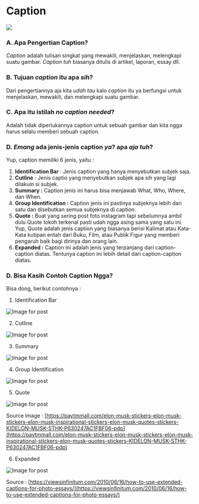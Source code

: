 # Caption

![](https://miro.medium.com/max/1121/1*cqz_ms6Us87upLfXQTscVw.png)

### A. Apa Pengertian Caption? <a id="eaea"></a>

_Caption_ adalah tulisan singkat yang mewakili, menjelaskan, melengkapi suatu gambar. _Caption tuh_ biasanya ditulis di artikel, laporan, essay dll.

### B. Tujuan _caption_ itu apa _sih_? <a id="d87b"></a>

Dari pengertiannya aja kita _udah tau_ kalo _caption_ itu ya berfungsi untuk menjelaskan, mewakili, dan melengkapi suatu gambar.

### C. Apa itu istilah _no caption needed_? <a id="a07b"></a>

Adalah tidak diperlukannya caption untuk sebuah gambar dan kita ngga harus selalu memberi sebuah caption.

### D. _Emang_ ada jenis-jenis caption _ya_? apa _aja tuh_? <a id="2ef8"></a>

Yup, caption memiliki 6 jenis, yaitu :

1. **Identification Bar** : Jenis caption yang hanya menyebutkan subjek saja.
2. **Cutline** : Jenis captio yang menyebutkan subjek apa sih yang lagi dilakuin si subjek.
3. **Summary :** Caption jenis ini harus bisa menjawab What, Who, Where, dan When.
4. **Group Identification :** Caption jenis ini pastinya subjeknya lebih dari satu dan disebutkan semua subjeknya di caption.
5. **Quote :** Buat yang sering post foto instagram tapi sebelumnya ambil dulu Quote tokoh terkenal pasti udah ngga asing sama yang satu ini. Yup, Quote adalah jenis caption yang biasanya berisi Kalimat atau Kata-Kata kutipan entah dari Buku, Film, atau Publik Figur yang memberi pengaruh baik bagi dirinya dan orang lain.
6. **Expanded :** Caption ini adalah jenis yang terpanjang dari caption-caption diatas. Tentunya caption ini lebih detail dari caption-caption diatas.

### D. Bisa Kasih Contoh Caption Ngga? <a id="5f71"></a>

Bisa dong, berikut contohnya :

1. Identification Bar

![Image for post](https://miro.medium.com/max/1121/1*cqz_ms6Us87upLfXQTscVw.png)

2. Cutline

![Image for post](https://miro.medium.com/max/951/1*Ff6OnIbNUXKRPbopVaiZaA.png)

3. Summary

![Image for post](https://miro.medium.com/max/1128/1*fQ8n2lvtjAhiiRddKGpqSQ.png)

4. Group Identification

![Image for post](https://miro.medium.com/max/797/1*TjMkx3FlDMySdTpSb71vIQ.png)

5. Quote

![Image for post](https://miro.medium.com/max/378/1*fTCzO8c-N3pjnbpL4aXRKg.png)

Source Image : [https://paytmmall.com/elon-musk-stickers-elon-musk-stickers-elon-musk-inspirational-stickers-elon-musk-quotes-stickers-KIDELON-MUSK-STHK-P630247AC1FBF06-pdp](https://paytmmall.com/elon-musk-stickers-elon-musk-stickers-elon-musk-inspirational-stickers-elon-musk-quotes-stickers-KIDELON-MUSK-STHK-P630247AC1FBF06-pdp)

6. Expanded

![Image for post](https://miro.medium.com/max/582/0*dArLWvYHgNSfRHik.png)

Source : [https://viewsinfinitum.com/2010/06/16/how-to-use-extended-captions-for-photo-essays/](https://viewsinfinitum.com/2010/06/16/how-to-use-extended-captions-for-photo-essays/)  


